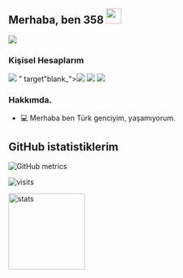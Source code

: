 
<h2 align="left">Merhaba, ben 358 <img src="https://raw.githubusercontent.com/MartinHeinz/MartinHeinz/master/wave.gif" width="30px"></h2>
  <img src="https://lanyard-profile-readme.vercel.app/api/852854758641631232?theme=dark&animated=true&hideDiscrim=false&borderRadius=20px">
<h3>Kişisel Hesaplarım</h3>
<p align="left">
   <a href="https://discord.com/users/852854758641631232" target"blank_"><img src="https://img.shields.io/badge/discord%20-7289DA.svg?&style=for-the-badge&logo=discord&logoColor=white"></a>
   " target"blank_"><img src="https://img.shields.io/badge/Spotify%20-1ed760.svg?&style=for-the-badge&logo=spotify&logoColor=white"></a>
   <a href="https://instagram.com/358.xd" target"blank_"><img src="https://img.shields.io/badge/INSTAGRAM%20-DC3175.svg?&style=for-the-badge&logo=instagram&logoColor=white"></a>
   <a href="https://github.com/358xd" target"blank_"><img src="https://img.shields.io/badge/GitHub%20-191717.svg?&style=for-the-badge&logo=github&logoColor=white"></a>
</p>
<h3>Hakkımda.</h3>
<ul>
  <li>💻 Merhaba ben Türk genciyim, yaşamıyorum. </li>

</ul>

<h2 align="left">GitHub istatistiklerim</h2>
<p align="left">
  
![GitHub metrics](https://metrics.lecoq.io/358xd?languages=1&gists=1&followup=1)
  
![visits](https://komarev.com/ghpvc/?username=358xd)

   <img src="https://github-readme-stats.vercel.app/api?username=358xd&count_private=true&show_icons=true&theme=dark&hide_border=true" width="%100" height="150px" alt="stats" />
</p>


